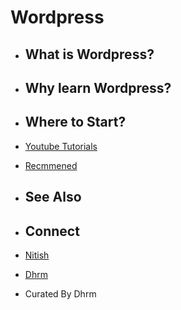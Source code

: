 # Wordpress
+ ## What is Wordpress?
+ ## Why learn Wordpress?
+ ## Where to Start?

+ [Youtube Tutorials](https://www.youtube.com/watch?v=ZwNgz_8shm4&list=PLlUrVpujUh3_PnBb1B-YOSP_oUqBL4gsh)

+ [Recmmened](https://drive.google.com/open?id=1jR0O0VkbO4Yxa49wpbmpwZvC1MwTXdYr)
      
+ ## See Also

+ ## Connect 

+ [Nitish](https://www.instagram.com/ntsh_bhrdwj/)
      
+ [Dhrm](https://www.instagram.com/dharamendra__singh/)

- Curated By Dhrm
